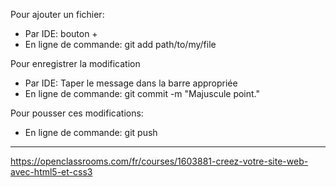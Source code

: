 Pour ajouter un fichier:

* Par IDE: bouton +
* En ligne de commande: git add path/to/my/file

Pour enregistrer la modification

* Par IDE: Taper le message dans la barre appropriée
* En ligne de commande: git commit -m "Majuscule point."

Pour pousser ces modifications:

* En ligne de commande: git push


---------------------------------------------------------

https://openclassrooms.com/fr/courses/1603881-creez-votre-site-web-avec-html5-et-css3




